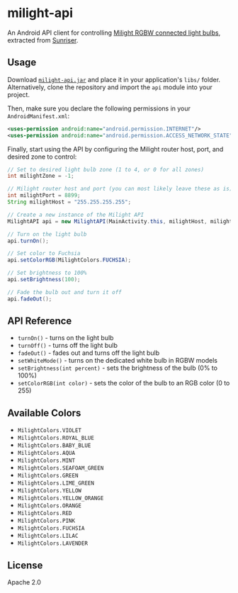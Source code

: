 # milight-api

An Android API client for controlling [Milight RGBW connected light bulbs](http://www.milight.com/milight-rgbw/), extracted from [Sunriser](https://github.com/eladnava/sunriser-android).

## Usage

Download [`milight-api.jar`](https://github.com/eladnava/milight-api/raw/master/api/release/milight-api.jar) and place it in your application's `libs/` folder. Alternatively, clone the repository and import the `api` module into your project.

Then, make sure you declare the following permissions in your `AndroidManifest.xml`:

```xml
<uses-permission android:name="android.permission.INTERNET"/>
<uses-permission android:name="android.permission.ACCESS_NETWORK_STATE"/>
```

Finally, start using the API by configuring the Milight router host, port, and desired zone to control:

```java
// Set to desired light bulb zone (1 to 4, or 0 for all zones)
int milightZone = -1;

// Milight router host and port (you can most likely leave these as is)
int milightPort = 8899;
String milightHost = "255.255.255.255";

// Create a new instance of the Milight API
MilightAPI api = new MilightAPI(MainActivity.this, milightHost, milightPort, milightZone);

// Turn on the light bulb
api.turnOn();

// Set color to Fuchsia
api.setColorRGB(MilightColors.FUCHSIA);

// Set brightness to 100%
api.setBrightness(100);

// Fade the bulb out and turn it off
api.fadeOut();
```

## API Reference

* `turnOn()` - turns on the light bulb
* `turnOff()` - turns off the light bulb
* `fadeOut()` - fades out and turns off the light bulb
* `setWhiteMode()` - turns on the dedicated white bulb in RGBW models
* `setBrightness(int percent)` - sets the brightness of the bulb (0% to 100%)
* `setColorRGB(int color)` - sets the color of the bulb to an RGB color (0 to 255)

## Available Colors

* `MilightColors.VIOLET`
* `MilightColors.ROYAL_BLUE`
* `MilightColors.BABY_BLUE`
* `MilightColors.AQUA`
* `MilightColors.MINT`
* `MilightColors.SEAFOAM_GREEN`
* `MilightColors.GREEN`
* `MilightColors.LIME_GREEN`
* `MilightColors.YELLOW`
* `MilightColors.YELLOW_ORANGE`
* `MilightColors.ORANGE`
* `MilightColors.RED`
* `MilightColors.PINK`
* `MilightColors.FUCHSIA`
* `MilightColors.LILAC`
* `MilightColors.LAVENDER`

## License

Apache 2.0
